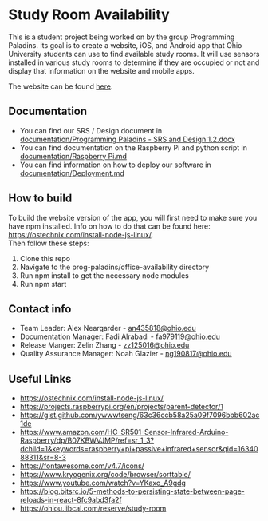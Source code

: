 # Study Room Availability

This is a student project being worked on by the group Programming Paladins. Its goal is to create a website, iOS, and Android app that Ohio University students can use to find available study rooms. It will use sensors installed in various study rooms to determine if they are occupied or not and display that information on the website and mobile apps.

The website can be found [here](http://bobcatstudy.net).

## Documentation

* You can find our SRS / Design document in [documentation/Programming Paladins - SRS and Design 1.2.docx](documentation/Programming%20Paladins%20-%20SRS%20and%20Design%201.2.docx)
* You can find documentation on the Raspberry Pi and python script in [documentation/Raspberry Pi.md](documentation/Raspberry%20Pi.md)
* You can find information on how to deploy our software in [documentation/Deployment.md](documentation/Deployment.md)

## How to build

To build the website version of the app, you will first need to make sure you have npm installed. Info on how to do that can be found here: https://ostechnix.com/install-node-js-linux/. <br>
Then follow these steps:

1. Clone this repo
2. Navigate to the prog-paladins/office-availability directory
3. Run npm install to get the necessary node modules
4. Run npm start

## Contact info

* Team Leader:               Alex Neargarder - an435818@ohio.edu
* Documentation Manager:     Fadi Alrabadi - fa979119@ohio.edu
* Release Manger:            Zelin Zhang - zz125016@ohio.edu
* Quality Assurance Manager: Noah Glazier - ng190817@ohio.edu

## Useful Links

* https://ostechnix.com/install-node-js-linux/
* https://projects.raspberrypi.org/en/projects/parent-detector/1
* https://gist.github.com/ywwwtseng/63c36ccb58a25a09f7096bbb602ac1de
* https://www.amazon.com/HC-SR501-Sensor-Infrared-Arduino-Raspberry/dp/B07KBWVJMP/ref=sr_1_3?dchild=1&keywords=raspberry+pi+passive+infrared+sensor&qid=1634088311&sr=8-3
* https://fontawesome.com/v4.7/icons/
* https://www.kryogenix.org/code/browser/sorttable/
* https://www.youtube.com/watch?v=YKaxo_A9gdg
* https://blog.bitsrc.io/5-methods-to-persisting-state-between-page-reloads-in-react-8fc9abd3fa2f
* https://ohiou.libcal.com/reserve/study-room




